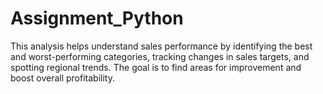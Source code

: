 # Assignment_Python
This analysis helps understand sales performance by identifying the best and worst-performing categories, tracking changes in sales targets, and spotting regional trends. The goal is to find areas for improvement and boost overall profitability.
